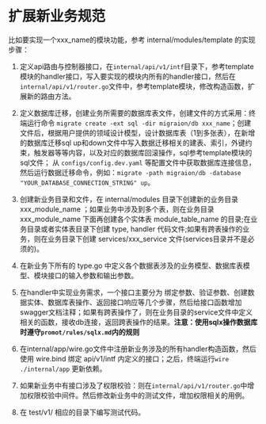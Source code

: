 # 扩展新业务规范
比如要实现一个xxx_name的模块功能，参考 internal/modules/template 的实现步骤：

1. 定义api路由与控制器接口，在`internal/api/v1/intf`目录下，参考template模块的handler接口，写入要实现的模块内所有的handler接口，然后在`internal/api/v1/router.go`文件中，参考template模块，修改构造函数，扩展新的路由方法。

2. 定义数据库迁移，创建业务所需要的数据库表文件，创建文件的方式采用：终端运行命令 `migrate create -ext sql -dir migraion/db xxx_name`；创建文件后，根据用户提供的领域设计模型，设计数据库表（1到多张表），在新增的数据库迁移sql up和down文件中写入数据迁移相关的建表、索引，外键约束，触发器等等内容，以及对应的数据库回滚操作，sql参考template模块的sql文件； 从 `configs/config.dev.yaml` 等配置文件中获取数据库连接信息，然后运行数据迁移命令，例如：`migrate -path migraion/db -database "YOUR_DATABASE_CONNECTION_STRING" up`。

3. 创建新业务目录和文件，在 internal/modules 目录下创建新的业务目录 xxx_module_name ；如果业务中涉及到多个表，则在业务目录 xxx_module_name 下面再创建各个实体表 module_table_name 的目录;在业务目录或者实体表目录下创建 type, handler 代码文件;如果有跨表操作的业务，则在业务目录下创建 services/xxx_service 文件(services目录并不是必须的)。

4. 在新业务下所有的 type.go 中定义各个数据表涉及的业务模型、数据库表模型、模块接口的输入参数和输出参数。

5. 在handler中实现业务需求，一个接口主要分为 绑定参数、验证参数、创建数据实体、数据库表操作、返回接口响应等几个步骤，然后给接口函数增加swagger文档注释；如果有跨表操作了，则在业务目录的service文件中定义相关的函数，接收db连接，返回跨表操作的结果。**注意：使用sqlx操作数据库时遵守`promot/rules/sqlx.md`内的规则**

6. 在internal/app/wire.go文件中注册新业务涉及的所有handler构造函数，然后使用 wire.bind 绑定 api/v1/intf 内定义的接口；之后，终端运行`wire ./internal/app` 更新依赖。

7. 如果新业务中有接口涉及了权限校验：则在`internal/api/v1/router.go`中增加权限校验中间件。然后修改新业务中的测试文件，增加权限相关的用例。

8. 在 test/v1/ 相应的目录下编写测试代码。